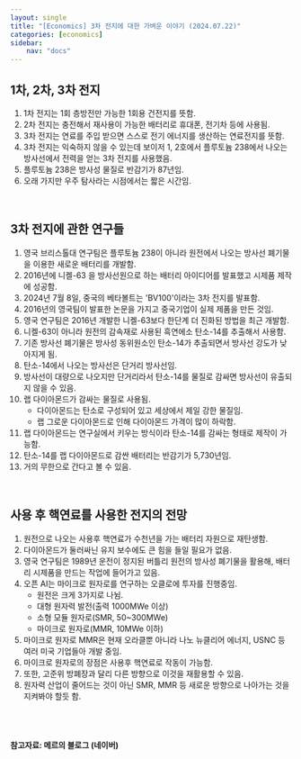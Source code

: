 ```yaml
---
layout: single
title: "[Economics] 3차 전지에 대한 가벼운 이야기 (2024.07.22)"
categories: [economics]
sidebar:
    nav: "docs"
---
```


## 1차, 2차, 3차 전지
1. 1차 전지는 1회 층방전만 가능한 1회용 건전지를 뜻함.
1. 2차 전지는 충전해서 재사용이 가능한 배터리로 휴대폰, 전기차 등에 사용됨.
1. 3차 전지는 연료를 주입 받으면 스스로 전기 에너지를 생산하는 연료전지를 뜻함.
1. 3차 전지는 익숙하지 않을 수 있는데 보이저 1, 2호에서 플루토늄 238에서 나오는 방사선에서 전력을 얻는 3차 전지를 사용했음.
1. 플루토늄 238은 방사성 물질로 반감기가 87년임.
1. 오래 가지만 우주 탐사라는 시점에서는 짧은 시간임.

<br/>

## 3차 전지에 관한 연구들
1. 영국 브리스톨대 연구팀은 플루토늄 238이 아니라 원전에서 나오는 방사선 폐기물을 이용한 새로운 배터리를 개발함.
1. 2016년에 니켈-63 을 방사선원으로 하는 배터리 아이디어를 발표했고 시제품 제작에 성공함.
1. 2024년 7월 8일, 중국의 베타볼트는 'BV100'이라는 3차 전지를 발표함.
1. 2016년의 영국팀이 발표한 논문을 가지고 중국기업이 실제 제품을 만든 것임.
1. 영국 연구팀은 2016년 개발한 니켈-63보다 한단계 더 진화된 방법을 최근 개발함.
1. 니켈-63이 아니라 원전의 감속재로 사용된 흑연에소 탄소-14를 추출해서 사용함.
1. 기존 방사선 폐기물은 방사성 동위원소인 탄소-14가 추출되면서 방사선 강도가 낮아지게 됨.
1. 탄소-14에서 나오는 방사선은 단거리 방사선임.
1. 방사선이 대량으로 나오지만 단거리라서 탄소-14를 물질로 감싸면 방사선이 유출되지 않을 수 있음.
1. 랩 다이아몬드가 감싸는 물질로 사용됨.
    - 다이아몬드는 탄소로 구성되어 있고 세상에서 제일 강한 물질임.
    - 랩 그로운 다이아몬드로 인해 다이아몬드 가격이 많이 하락함.
1. 랩 다이아몬드는 연구실에서 키우는 방식이라 탄소-14를 감싸는 형태로 제작이 가능함.
1. 탄소-14를 랩 다이아몬드로 감싼 배터리는 반감기가 5,730년임.
1. 거의 무한으로 간다고 볼 수 있음.

<br/>

## 사용 후 핵연료를 사용한 전지의 전망
1. 원전으로 나오는 사용후 핵연료가 수천년을 가는 배터리 자원으로 재탄생함.
1. 다이아몬드가 둘러싸닌 유지 보수에도 큰 힘을 들일 필요가 없음.
1. 영국 연구팀은 1989년 운전이 정지된 버틀리 원전의 방사성 폐기물을 활용해, 배터리 시제품을 만드는 작업에 들어가고 있음.
1. 오픈 AI는 마이크로 원자로를 연구하는 오클로에 투자를 진행중임.
    - 원전은 크게 3가지로 나뉨.
    - 대형 원자력 발전(출력 1000MWe 이상)
    - 소형 모듈 원자로(SMR, 50~300MWe)
    - 마이크로 원자로(MMR, 10MWe 이하)
1. 마이크로 원자로 MMR은 현재 오라클뿐 아니라 나노 뉴클리어 에너지, USNC 등 여러 미국 기업들아 개발 중임.
1. 마이크로 원자로의 장점은 사용후 핵연료로 작동이 가능함.
1. 또한, 고준위 방폐장과 달리 다른 방향으로 이것을 재활용할 수 있음.
1. 원자력 산업이 줄어드는 것이 아닌 SMR, MMR 등 새로운 방향으로 나아가는 것을 지켜봐야 할듯 함.

<br/>
<br/>

#### 참고자료: 메르의 블로그 (네이버) 
